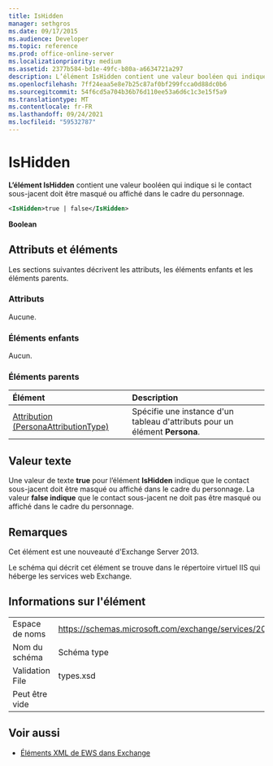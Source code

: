 ```yaml
---
title: IsHidden
manager: sethgros
ms.date: 09/17/2015
ms.audience: Developer
ms.topic: reference
ms.prod: office-online-server
ms.localizationpriority: medium
ms.assetid: 2377b584-bd1e-49fc-b80a-a6634721a297
description: L’élément IsHidden contient une valeur booléen qui indique si le contact sous-jacent doit être masqué ou affiché dans le cadre du personnage.
ms.openlocfilehash: 7ff24eaa5e8e7b25c87af0bf299fcca0d88dc0b6
ms.sourcegitcommit: 54f6cd5a704b36b76d110ee53a6d6c1c3e15f5a9
ms.translationtype: MT
ms.contentlocale: fr-FR
ms.lasthandoff: 09/24/2021
ms.locfileid: "59532787"
---
```

# <a name="ishidden"></a>IsHidden

**L’élément IsHidden** contient une valeur booléen qui indique si le contact sous-jacent doit être masqué ou affiché dans le cadre du personnage. 
  
```XML
<IsHidden>true | false</IsHidden>
```

 **Boolean**
## <a name="attributes-and-elements"></a>Attributs et éléments

Les sections suivantes décrivent les attributs, les éléments enfants et les éléments parents.
  
### <a name="attributes"></a>Attributs

Aucune.
  
### <a name="child-elements"></a>Éléments enfants

Aucun.
  
### <a name="parent-elements"></a>Éléments parents

|**Élément**|**Description**|
|:-----|:-----|
|[Attribution (PersonaAttributionType)](attribution-personaattributiontype.md) <br/> |Spécifie une instance d'un tableau d'attributs pour un élément **Persona**.  <br/> |
   
## <a name="text-value"></a>Valeur texte

Une valeur de texte **true** pour l’élément **IsHidden** indique que le contact sous-jacent doit être masqué ou affiché dans le cadre du personnage. La valeur **false indique** que le contact sous-jacent ne doit pas être masqué ou affiché dans le cadre du personnage. 
  
## <a name="remarks"></a>Remarques

Cet élément est une nouveauté d'Exchange Server 2013.
  
Le schéma qui décrit cet élément se trouve dans le répertoire virtuel IIS qui héberge les services web Exchange.
  
## <a name="element-information"></a>Informations sur l'élément

|||
|:-----|:-----|
|Espace de noms  <br/> |https://schemas.microsoft.com/exchange/services/2006/types  <br/> |
|Nom du schéma  <br/> |Schéma type  <br/> |
|Validation File  <br/> |types.xsd  <br/> |
|Peut être vide  <br/> ||
   
## <a name="see-also"></a>Voir aussi



- [Éléments XML de EWS dans Exchange](ews-xml-elements-in-exchange.md)

